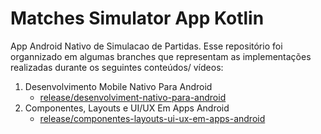 # Matches Simulator App Kotlin

App Android Nativo de Simulacao de Partidas. Esse repositório foi organnizado em algumas branches que representam as implementações realizadas durante os seguintes conteúdos/ vídeos:

1. Desenvolvimento Mobile Nativo Para Android
      - [release/desenvolviment-nativo-para-android](https://github.com/matefranca/matches-simulator-app-kotlin/tree/release/desenvolvimento-mobile-nativo-para-android)
2. Componentes, Layouts e UI/UX Em Apps Android
      - [release/componentes-layouts-ui-ux-em-apps-android]([https://github.com/matefranca/matches-simulator-app-kotlin/tree/release/desenvolvimento-mobile-nativo-para-android](https://github.com/matefranca/matches-simulator-app-kotlin/tree/release/componentes-layouts-ui-ux-em-apps-android))
